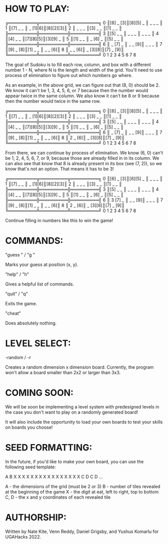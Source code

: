 # HOW TO PLAY:

   ╔═════════╦═════════╦═════════╗
0  ║[6] _ [3]║[8][5] _ ║ _  _  _ ║
1  ║[7] _  _ ║ _ [1][6]║[8][2][3]║
2  ║ _  _  _ ║[3] _  _ ║[1] _  _ ║
   ╠═════════╬═════════╬═════════╣
3  ║[5] _  _ ║ _  _  _ ║ _  _  _ ║
4  ║[4] _  _ ║[7][8][5]║[3][9] _ ║
5  ║[1] _  _ ║ _ [6] _ ║[5] _  _ ║
   ╠═════════╬═════════╬═════════╣
6  ║ _ [7] _ ║ _  _ [9]║ _  _  _ ║
7  ║[9] _ [8]║[1] _  _ ║ _  _ [6]║
8  ║ _  _ [6]║ _ [3][8]║[7] _ [9]║
   ╚═════════╩═════════╩═════════╝
     0  1  2   3  4  5   6  7  8

The goal of Sudoku is to fill each row, column, and box with a different number 1 - N,
where N is the length and width of the grid. You'll need to use process of elimination
to figure out which numbers go where.

As an example, in the above grid, we can figure out that (8, 0) should be 2. We know it
can't be 1, 3, 4, 5, 6, or 7 because then the number would appear twice in the same
column. We also know it can't be 8 or 9 because then the number would twice in the same
row.

   ╔═════════╦═════════╦═════════╗
0  ║[6] _ [3]║[8][5] _ ║ _  _  _ ║
1  ║[7] _  _ ║ _ [1][6]║[8][2][3]║
2  ║ _  _  _ ║[3] _  _ ║[1] _  _ ║
   ╠═════════╬═════════╬═════════╣
3  ║[5] _  _ ║ _  _  _ ║ _  _  _ ║
4  ║[4] _  _ ║[7][8][5]║[3][9] _ ║
5  ║[1] _  _ ║ _ [6] _ ║[5] _  _ ║
   ╠═════════╬═════════╬═════════╣
6  ║ _ [7] _ ║ _  _ [9]║ _  _  _ ║
7  ║[9] _ [8]║[1] _  _ ║ _  _ [6]║
8  ║ 2  _ [6]║ _ [3][8]║[7] _ [9]║
   ╚═════════╩═════════╩═════════╝
     0  1  2   3  4  5   6  7  8

From there, we can continue by process of elimination. We know  (6, 0) can't be 1, 2, 4,
5, 6, 7, or 9, because those are already filled in in its column. We can also see that 
know that 8 is already present in its box (see (7, 2)), so we know that's not an option.
That means it has to be 3!

   ╔═════════╦═════════╦═════════╗
0  ║[6] _ [3]║[8][5] _ ║ _  _  _ ║
1  ║[7] _  _ ║ _ [1][6]║[8][2][3]║
2  ║ _  _  _ ║[3] _  _ ║[1] _  _ ║
   ╠═════════╬═════════╬═════════╣
3  ║[5] _  _ ║ _  _  _ ║ _  _  _ ║
4  ║[4] _  _ ║[7][8][5]║[3][9] _ ║
5  ║[1] _  _ ║ _ [6] _ ║[5] _  _ ║
   ╠═════════╬═════════╬═════════╣
6  ║ 3 [7] _ ║ _  _ [9]║ _  _  _ ║
7  ║[9] _ [8]║[1] _  _ ║ _  _ [6]║
8  ║ 2  _ [6]║ _ [3][8]║[7] _ [9]║
   ╚═════════╩═════════╩═════════╝
     0  1  2   3  4  5   6  7  8

Continue filling in numbers like this to win the game!

# COMMANDS:

"guess <x> <y> <digit>" / "g <x> <y> <digit>"

Marks your guess at position (x, y).

"help" / "h"

Gives a helpful list of commands.

"quit" / "q"

Exits the game.

"cheat"

Does absolutely nothing.

# LEVEL SELECT:

-random <dimension> / -r <dimension>

Creates a random dimension x dimension board. Currently, the program won't allow a board
smaller than 2x2 or larger than 3x3.

# COMING SOON:

We will be soon be implementing a level system with predesigned levels in the case you don't want to
play on a randomly generated board!

It will also include the opportunity to load your own boards to test your skills
on boards you choose!

# SEED FORMATTING:

In the future, if you'd like to make your own board, you can use the following seed template:

A B
X X X X
X X X X
X X X X
X X X X
C D
C D
...

A - the dimensions of the grid (must be 2 or 3)
B - number of tiles revealed at the beginning of the game
X - the digit at eat, left to right, top to bottom
C, D - the x and y coordinates of each revealed tile

# AUTHORSHIP:

Written by Nate Kite, Venn Reddy, Daniel Grigsby, and Yushus Komarlu for 
UGAHacks 2022.
